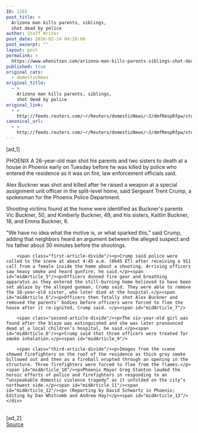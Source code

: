 ```yaml
---
ID: 1265
post_title: >
  Arizona man kills parents, siblings,
  shot dead by police
author: Staff Writer
post_date: 2016-02-24 04:28:06
post_excerpt: ""
layout: post
permalink: >
  https://www.whenitson.com/arizona-man-kills-parents-siblings-shot-dead-by-police/
published: true
original_cats:
  - domesticNews
original_title:
  - >
    Arizona man kills parents, siblings,
    shot dead by police
original_link:
  - >
    http://feeds.reuters.com/~r/Reuters/domesticNews/~3/dmfRmspRfpw/story01.htm
canonical_url:
  - >
    http://feeds.reuters.com/~r/Reuters/domesticNews/~3/dmfRmspRfpw/story01.htm
---
```

 [ad_1]
<br><div id="articleText">
<span id="midArticle_start"/>

<span id="midArticle_0"/><span class="focusParagraph" readability="5"><p><span class="articleLocation">PHOENIX</span> A 26-year-old man shot his parents and two sisters to death at a house in Phoenix early on Tuesday before he was killed by police who entered the residence as it was on fire, law enforcement officials said.</p></span><span id="midArticle_1"/><p>Alex Buckner was shot and killed after he raised a weapon at a special assignment unit officer in the split-level home, said Sergeant Trent Crump, a spokesman for the Phoenix Police Department.</p><span id="midArticle_2"/><p>Shooting victims found at the home were identified as Buckner's  parents Vic Buckner, 50, and Kimberly Buckner, 49, and his sisters, Kaitlin Buckner, 18, and Emma Buckner, 6.</p><span id="midArticle_3"/><p>"We have no idea what the motive is, or what sparked this," said Crump, adding that neighbors heard an argument between the alleged suspect and his father about 30 minutes before the shootings.</p><span id="midArticle_4"/>
        
        <span class="first-article-divide"/><p>Crump said police were called to the scene at about 4:45 a.m. (0645 ET) after receiving a 911 call from a female inside the home about a shooting. Arriving officers saw heavy smoke and heard gunfire, he said.</p><span id="midArticle_5"/><p>Officers donned fire gear and breathing apparatus as they entered the still-burning home believed to have been set ablaze by the alleged gunman, Crump said. They were able to remove the 18-year-old sister, who later died at the hospital.</p><span id="midArticle_6"/><p>Officers then fatally shot Alex Buckner and removed the parents’ bodies before officers were forced to flee the house after it re-ignited, Crump said. </p><span id="midArticle_7"/>
        
        <span class="second-article-divide"/><p>The six-year-old girl was found after the blaze was extinguished and she was later pronounced dead at a local children’s hospital, he said.</p><span id="midArticle_8"/><p>Crump said that three officers were treated for smoke inhalation.</p><span id="midArticle_9"/>
        
        <span class="third-article-divide"/><p>Images from the scene showed firefighters on the roof of the residence as thick gray smoke billowed out and then as a fireball erupted through an opening in the structure. Three firefighters were forced to flee from the flames.</p><span id="midArticle_10"/><p>Phoenix Mayor Greg Stanton lauded the heroic efforts of police and firefighters in responding to an “unspeakable domestic violence tragedy” as it unfolded on the city’s northwest side.</p><span id="midArticle_11"/><span id="midArticle_12"/><p> (Reporting by David Schwartz in Phoenix; Editing by Dan Whitcomb and Andrew Hay)</p><span id="midArticle_13"/></div>
<br>[ad_2]
<br><a href="http://feeds.reuters.com/~r/Reuters/domesticNews/~3/dmfRmspRfpw/story01.htm">Source </a>